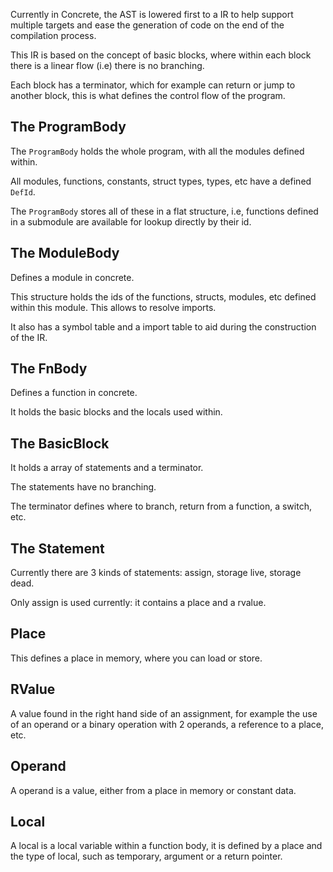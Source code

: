 Currently in Concrete, the AST is lowered first to a IR to help support multiple targets and ease the generation of code on the end of the compilation process.

This IR is based on the concept of basic blocks, where within each block there is a linear flow (i.e) there is no branching.

Each block has a terminator, which for example can return or jump to another block, this is what defines the control flow of the program.


## The ProgramBody

The `ProgramBody` holds the whole program, with all the modules defined within.

All modules, functions, constants, struct types, types, etc have a defined `DefId`.

The `ProgramBody` stores all of these in a flat structure, i.e, functions defined in a submodule are available for lookup directly by their id.

## The ModuleBody

Defines a module in concrete.

This structure holds the ids of the functions, structs, modules, etc defined within this module. This allows to resolve imports.

It also has a symbol table and a import table to aid during the construction of the IR.

## The FnBody

Defines a function in concrete.

It holds the basic blocks and the locals used within.

## The BasicBlock

It holds a array of statements and a terminator.

The statements have no branching.

The terminator defines where to branch, return from a function, a switch, etc.

## The Statement

Currently there are 3 kinds of statements: assign, storage live, storage dead.

Only assign is used currently: it contains a place and a rvalue.

## Place

This defines a place in memory, where you can load or store.

## RValue

A value found in the right hand side of an assignment, for example the use of an operand or a binary operation with 2 operands, a reference to a place, etc.

## Operand

A operand is a value, either from a place in memory or constant data.

## Local
A local is a local variable within a function body, it is defined by a place and the type of local, such as temporary, argument or a return pointer.

